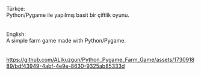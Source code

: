 
Türkçe:<br>Python/Pygame ile yapılmış basit bir çiftlik oyunu.
<br><br><br>English:<br>A simple farm game made with Python/Pygame.
<br>
<br>
<br>
https://github.com/ALIkuzgun/Python_Pygame_Farm_Game/assets/173091889/bdf43949-4abf-4e9e-8630-9325ab85333d
